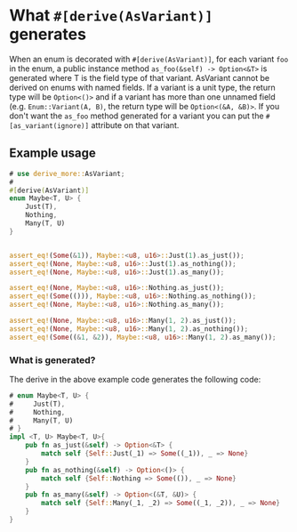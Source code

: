 # What `#[derive(AsVariant)]` generates

When an enum is decorated with `#[derive(AsVariant)]`, for each variant `foo` in
the enum, a public instance method `as_foo(&self) -> Option<&T>` is generated
where T is the field type of that variant. AsVariant cannot be derived on enums
with named fields. If a variant is a unit type, the return type will be `Option<()>`
and if a variant has more than one unnamed field (e.g. `Enum::Variant(A, B)`,
the return type will be `Option<(&A, &B)>`. If you don't want the `as_foo` method
generated for a variant you can put the `#[as_variant(ignore)]` attribute on that variant.




## Example usage

```rust
# use derive_more::AsVariant;
#
#[derive(AsVariant)]
enum Maybe<T, U> {
    Just(T),
    Nothing,
    Many(T, U)
}


assert_eq!(Some(&1)), Maybe::<u8, u16>::Just(1).as_just());
assert_eq!(None, Maybe::<u8, u16>::Just(1).as_nothing());
assert_eq!(None, Maybe::<u8, u16>::Just(1).as_many());

assert_eq!(None, Maybe::<u8, u16>::Nothing.as_just());
assert_eq!(Some(())), Maybe::<u8, u16>::Nothing.as_nothing());
assert_eq!(None, Maybe::<u8, u16>::Nothing.as_many());

assert_eq!(None, Maybe::<u8, u16>::Many(1, 2).as_just());
assert_eq!(None, Maybe::<u8, u16>::Many(1, 2).as_nothing());
assert_eq!(Some((&1, &2)), Maybe::<u8, u16>::Many(1, 2).as_many());
```


### What is generated?

The derive in the above example code generates the following code:
```rust
# enum Maybe<T, U> {
#     Just(T),
#     Nothing,
#     Many(T, U)
# }
impl <T, U> Maybe<T, U>{
    pub fn as_just(&self) -> Option<&T> {
        match self {Self::Just(_1) => Some((_1)), _ => None}
    }
    pub fn as_nothing(&self) -> Option<()> {
        match self {Self::Nothing => Some(()), _ => None}
    }
    pub fn as_many(&self) -> Option<(&T, &U)> {
        match self {Self::Many(_1, _2) => Some((_1, _2)), _ => None}
    }
}
```

